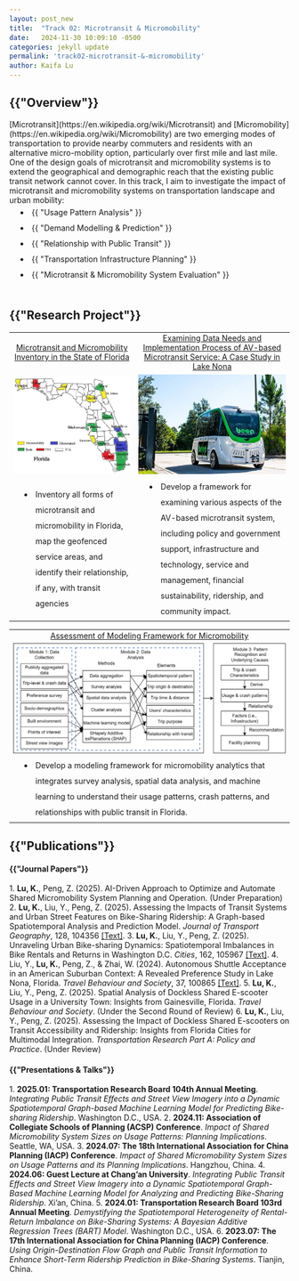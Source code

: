 ```yaml
---
layout: post_new
title:  "Track 02: Microtransit & Micromobility"
date:   2024-11-30 10:09:10 -0500
categories: jekyll update
permalink: 'track02-microtransit-&-micromobility'
author: Kaifa Lu
---
```


<h2>{{"Overview"}}</h2>
<style>
      li {
        padding-left: 40px;
        line-height: 2;
        text-indent: -20px;
      }
    </style>
[Microtransit](https://en.wikipedia.org/wiki/Microtransit) and [Micromobility](https://en.wikipedia.org/wiki/Micromobility) are two emerging modes of transportation to provide nearby commuters and residents with an alternative micro-mobility option, particularly over first mile and last mile. One of the design goals of microtransit and micromobility systems is to extend the geographical and demographic reach that the existing public transit network cannot cover. In this track, I aim to investigate the impact of microtransit and micromobility systems on transportation landscape and urban mobility:
<li>{{ "Usage Pattern Analysis" }}</li>
<li>{{ "Demand Modelling & Prediction" }}</li>
<li>{{ "Relationship with Public Transit" }}</li>
<li>{{ "Transportation Infrastructure Planning" }}</li>
<li>{{ "Microtransit & Micromobility System Evaluation" }}</li>
<br>
<h2>{{"Research Project"}}</h2>
<table style="margin-left: auto; margin-right: auto;">
  <tr style="text-align: center;">
    <td><a href="{{ "https://dcp.ufl.edu/iadapt/microtransit-and-micromobility-inventory-in-the-state-of-florida/" }}">Microtransit and Micromobility Inventory in the State of Florida</a></td>
    <td><a href="{{ "https://dcp.ufl.edu/iadapt/examining-data-needs-and-implementation-process-of-av-based-microtransit-service-a-case-study-in-lake-nona/" }}">Examining Data Needs and Implementation Process of AV-based Microtransit Service: A Case Study in Lake Nona</a></td>
  </tr>
  <tr style="text-align: center;">
    <td><img src="assets/Track 02_Project01.jpg"></td>
    <td><img src="assets/Track 02_Project02.jpg"></td>
  </tr>
  <tr style="text-align: left;">
    <td><li>Inventory all forms of microtransit and micromobility in Florida, map the geofenced service areas, and identify their relationship, if any, with transit agencies</li></td>
    <td><li>Develop a framework for examining various aspects of the AV-based microtransit system, including policy and government support, infrastructure and technology, service and management, financial sustainability, ridership, and community impact.</li></td>
  </tr>
 </table>
<table style="margin-left: auto; margin-right: auto;">
  <tr style="text-align: center;">
    <td><a href="{{ "https://dcp.ufl.edu/iadapt/assessment-of-modeling-framework-for-micromobility/" }}">Assessment of Modeling Framework for Micromobility</a></td>
  </tr>
  <tr style="text-align: center;">
    <td><img src="assets/Track 02_Framework.png"></td>
  </tr>
  <tr style="text-align: left;">
    <td><li>Develop a modeling framework for micromobility analytics that integrates survey analysis, spatial data analysis, and machine learning to understand their usage patterns, crash patterns, and relationships with public transit in Florida.</li></td>
  </tr>
 </table>
<h2>{{"Publications"}}</h2>
<h4>{{"Journal Papers"}}</h4>
1. <b>Lu, K.</b>, Peng, Z. (2025). AI-Driven Approach to Optimize and Automate Shared Micromobility System Planning and Operation. (Under Preparation)
2. <b>Lu, K.</b>, Liu, Y., Peng, Z. (2025). Assessing the Impacts of Transit Systems and Urban Street Features on Bike-Sharing Ridership: A Graph-based Spatiotemporal Analysis and Prediction Model. <em>Journal of Transport Geography</em>, 128, 104356 <a href="https://doi.org/10.1016/j.jtrangeo.2025.104356">[Text]</a>.
3. <b>Lu, K.</b>, Liu, Y., Peng, Z. (2025). Unraveling Urban Bike-sharing Dynamics: Spatiotemporal Imbalances in Bike Rentals and Returns in Washington D.C. <em>Cities</em>, 162, 105967 <a href="https://doi.org/10.1016/j.cities.2025.105967">[Text]</a>.
4. Liu, Y., <b>Lu, K.</b>, Peng, Z., & Zhai, W. (2024). Autonomous Shuttle Acceptance in an American Suburban Context: A Revealed Preference Study in Lake Nona, Florida. <em>Travel Behaviour and Society</em>, 37, 100865 <a href="https://doi.org/10.1016/j.tbs.2024.100865">[Text]</a>.
5. <b>Lu, K.</b>, Liu, Y., Peng, Z. (2025). Spatial Analysis of Dockless Shared E-scooter Usage in a University Town: Insights from Gainesville, Florida. <em>Travel Behaviour and Society</em>. (Under the Second Round of Review)
6. <b>Lu, K.</b>, Liu, Y., Peng, Z. (2025). Assessing the Impact of Dockless Shared E-scooters on Transit Accessibility and Ridership: Insights from Florida Cities for Multimodal Integration. <em>Transportation Research Part A: Policy and Practice</em>. (Under Review)
<br>
<h4>{{"Presentations & Talks"}}</h4>
1. <b>2025.01: Transportation Research Board 104th Annual Meeting</b>. <em>Integrating Public Transit Effects and Street View Imagery into a Dynamic Spatiotemporal Graph-based Machine Learning Model for Predicting Bike-sharing Ridership</em>. Washington D.C., USA.
2. <b>2024.11: Association of Collegiate Schools of Planning (ACSP) Conference</b>. <em>Impact of Shared Micromobility System Sizes on Usage Patterns: Planning Implications</em>. Seattle, WA, USA.
3. <b>2024.07: The 18th International Association for China Planning (IACP) Conference</b>. <em>Impact of Shared Micromobility System Sizes on Usage Patterns and its Planning Implications</em>. Hangzhou, China.
4. <b>2024.06: Guest Lecture at Chang’an University</b>. <em>Integrating Public Transit Effects and Street View Imagery into a Dynamic Spatiotemporal Graph-Based Machine Learning Model for Analyzing and Predicting Bike-Sharing Ridership</em>. Xi’an, China.
5. <b>2024.01: Transportation Research Board 103rd Annual Meeting</b>. <em>Demystifying the Spatiotemporal Heterogeneity of Rental-Return Imbalance on Bike-Sharing Systems: A Bayesian Additive Regression Trees (BART) Model</em>. Washington D.C., USA.
6. <b>2023.07: The 17th International Association for China Planning (IACP) Conference</b>. <em>Using Origin-Destination Flow Graph and Public Transit Information to Enhance Short-Term Ridership Prediction in Bike-Sharing Systems</em>. Tianjin, China.
